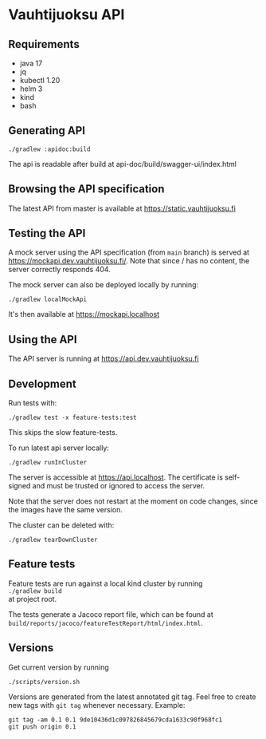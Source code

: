 # Vauhtijuoksu API

## Requirements
* java 17
* jq
* kubectl 1.20
* helm 3
* kind
* bash

## Generating API
```shell
./gradlew :apidoc:build
```
The api is readable after build at api-doc/build/swagger-ui/index.html

## Browsing the API specification
The latest API from master is available at https://static.vauhtijuoksu.fi

## Testing the API
A mock server using the API specification (from `main` branch) is served at https://mockapi.dev.vauhtijuoksu.fi/.
Note that since / has no content, the server correctly responds 404.

The mock server can also be deployed locally by running:
```shell
./gradlew localMockApi
```

It's then available at https://mockapi.localhost

## Using the API
The API server is running at https://api.dev.vauhtijuoksu.fi

## Development
Run tests with:
```shell
./gradlew test -x feature-tests:test
```
This skips the slow feature-tests. 

To run latest api server locally:
```shell
./gradlew runInCluster
```
The server is accessible at https://api.localhost. The certificate is self-signed and must be trusted or ignored 
to access the server.

Note that the server does not restart at the moment on code changes, since the images have the same version.

The cluster can be deleted with:
```shell
./gradlew tearDownCluster
```

## Feature tests

Feature tests are run against a local kind cluster by running \
`./gradlew build` \
at project root.

The tests generate a Jacoco report file, which can be found at
`build/reports/jacoco/featureTestReport/html/index.html`.

## Versions
Get current version by running
```shell
./scripts/version.sh
```

Versions are generated from the latest annotated git tag.
Feel free to create new tags with `git tag` whenever necessary.
Example:
```shell
git tag -am 0.1 0.1 9de10436d1c097826845679cda1633c90f968fc1
git push origin 0.1
```
